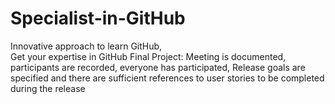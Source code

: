 # Specialist-in-GitHub
Innovative approach to learn GitHub,
<br>
Get your expertise in GitHub
Final Project: Meeting is documented, participants are recorded, everyone has participated, Release goals are specified and there are sufficient references to user stories to be completed during the release
